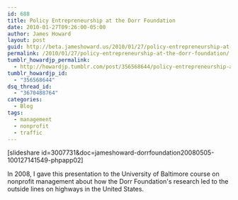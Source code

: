 ```yaml
---
id: 688
title: Policy Entrepreneurship at the Dorr Foundation
date: 2010-01-27T09:26:00-05:00
author: James Howard
layout: post
guid: http://beta.jameshoward.us/2010/01/27/policy-entrepreneurship-at-the-dorr-foundation/
permalink: /2010/01/27/policy-entrepreneurship-at-the-dorr-foundation/
tumblr_howardjp_permalink:
  - http://howardjp.tumblr.com/post/356568644/policy-entrepreneurship-at-the-dorr-foundation
tumblr_howardjp_id:
  - "356568644"
dsq_thread_id:
  - "3670488764"
categories:
  - Blog
tags:
  - management
  - nonprofit
  - traffic
---
```

[slideshare id=3007731&doc=jameshoward-dorrfoundation20080505-100127141549-phpapp02]

<p>In 2008, I gave this presentation to the University of Baltimore course on nonprofit management about how the Dorr Foundation's research led to the outside lines on highways in the United States.</p>
